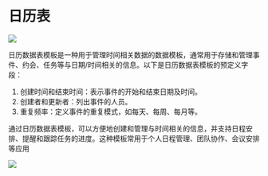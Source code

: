 # 日历表

![](https://nocobase-docs.oss-cn-beijing.aliyuncs.com/0077dbdbb296afb00ba055e7bf5e9acc.png)

日历数据表模板是一种用于管理时间相关数据的数据模板，通常用于存储和管理事件、约会、任务等与日期/时间相关的信息。以下是日历数据表模板的预定义字段：

1. 创建时间和结束时间：表示事件的开始和结束日期及时间。
2. 创建者和更新者：列出事件的人员。
3. 重复频率：定义事件的重复模式，如每天、每周、每月等。

通过日历数据表模板，可以方便地创建和管理与时间相关的信息，并支持日程安排、提醒和跟踪任务的进度。这种模板常用于个人日程管理、团队协作、会议安排等应用

![](https://nocobase-docs.oss-cn-beijing.aliyuncs.com/e516666868f98162ddf9481109df8aba.png)